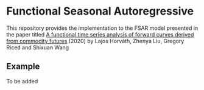 # Functional Seasonal Autoregressive

This repository provides the implementation to the FSAR model presented in the paper titled [A functional time series analysis of forward curves derived from commodity futures](https://www.sciencedirect.com/science/article/pii/S0169207019302274) (2020) by Lajos Horváth, Zhenya Liu, Gregory Riced and Shixuan Wang

## Example

To be added

